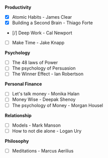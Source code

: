 
__Productivity__

- [x] Atomic Habits - James Clear
- [x] Building a Second Brain - Thiago Forte
- [/] Deep Work - Cal Newport
- [ ] Make Time - Jake Knapp


__Psychology__

- [ ] The 48 laws of Power
- [ ] The psychology of Persuasion
- [ ] The Winner Effect - Ian Robertson

__Personal Finance__

- [ ] Let's talk money - Monika Halan
- [ ] Money Wise - Deepak Shenoy
- [ ] The psychology of Money - Morgan Housel

__Relationship__

- [ ] Models - Mark Manson
- [ ] How to not die alone - Logan Ury

__Philosophy__

- [ ] Meditations - Marcus Aerilius

